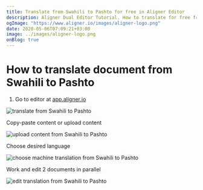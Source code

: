 ```yaml
---
title: Translate from Swahili to Pashto for free in Aligner Editor
description: Aligner Dual Editor Tutorial. How to translate for free from Swahili to Pashto. Aligner is multilingual document management platform. 
ogImage: "https://www.aligner.io/images/aligner-logo.png"
date: 2020-05-06T07:09:21+03:00
image: ../images/aligner-logo.png
onBlog: true
---
```


# How to translate document from Swahili to Pashto

1. Go to editor at [app.aligner.io](https://app.aligner.io "Aligner App web page")

![translate from Swahili to Pashto](../aligner-blank-editor.png "translate from Swahili to Pashto")

Copy-paste content or upload content

![upload content from Swahili to Pashto](../aligner-uploaded-document.png "upload content from Swahili to Pashto")

Choose desired language

![choose machine translation from Swahili to Pashto](../aligner-language-dropdown.png "choose machine translation from Swahili to Pashto")

Work and edit 2 documents in parallel

![edit translation from Swahili to Pashto](../aligner-double-sitded-editor.png "edit translation from Swahili to Pashto")

